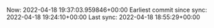 Now: 2022-04-18 19:37:03.959846+00:00 Earliest commit since sync: 2022-04-18 19:24:10+00:00 Last sync: 2022-04-18 18:55:29+00:00
